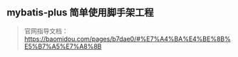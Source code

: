 ## mybatis-plus 简单使用脚手架工程
> 官网指导文档：https://baomidou.com/pages/b7dae0/#%E7%A4%BA%E4%BE%8B%E5%B7%A5%E7%A8%8B